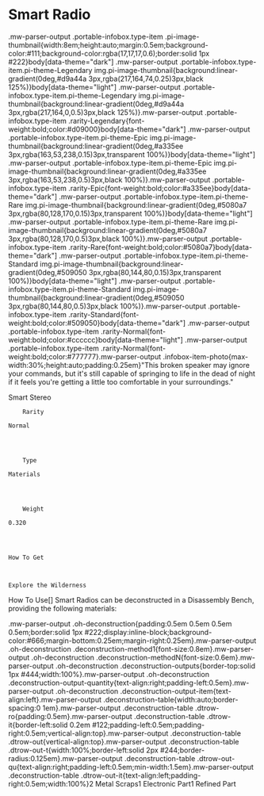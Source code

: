 # Smart Radio

.mw-parser-output .portable-infobox.type-item .pi-image-thumbnail{width:8em;height:auto;margin:0.5em;background-color:#111;background-color:rgba(17,17,17,0.6);border:solid 1px #222}body[data-theme="dark"] .mw-parser-output .portable-infobox.type-item.pi-theme-Legendary img.pi-image-thumbnail{background:linear-gradient(0deg,#d9a44a 3px,rgba(217,164,74,0.25)3px,black 125%)}body[data-theme="light"] .mw-parser-output .portable-infobox.type-item.pi-theme-Legendary img.pi-image-thumbnail{background:linear-gradient(0deg,#d9a44a 3px,rgba(217,164,0,0.5)3px,black 125%)}.mw-parser-output .portable-infobox.type-item .rarity-Legendary{font-weight:bold;color:#d09000}body[data-theme="dark"] .mw-parser-output .portable-infobox.type-item.pi-theme-Epic img.pi-image-thumbnail{background:linear-gradient(0deg,#a335ee 3px,rgba(163,53,238,0.15)3px,transparent 100%)}body[data-theme="light"] .mw-parser-output .portable-infobox.type-item.pi-theme-Epic img.pi-image-thumbnail{background:linear-gradient(0deg,#a335ee 3px,rgba(163,53,238,0.5)3px,black 100%)}.mw-parser-output .portable-infobox.type-item .rarity-Epic{font-weight:bold;color:#a335ee}body[data-theme="dark"] .mw-parser-output .portable-infobox.type-item.pi-theme-Rare img.pi-image-thumbnail{background:linear-gradient(0deg,#5080a7 3px,rgba(80,128,170,0.15)3px,transparent 100%)}body[data-theme="light"] .mw-parser-output .portable-infobox.type-item.pi-theme-Rare img.pi-image-thumbnail{background:linear-gradient(0deg,#5080a7 3px,rgba(80,128,170,0.5)3px,black 100%)}.mw-parser-output .portable-infobox.type-item .rarity-Rare{font-weight:bold;color:#5080a7}body[data-theme="dark"] .mw-parser-output .portable-infobox.type-item.pi-theme-Standard img.pi-image-thumbnail{background:linear-gradient(0deg,#509050 3px,rgba(80,144,80,0.15)3px,transparent 100%)}body[data-theme="light"] .mw-parser-output .portable-infobox.type-item.pi-theme-Standard img.pi-image-thumbnail{background:linear-gradient(0deg,#509050 3px,rgba(80,144,80,0.5)3px,black 100%)}.mw-parser-output .portable-infobox.type-item .rarity-Standard{font-weight:bold;color:#509050}body[data-theme="dark"] .mw-parser-output .portable-infobox.type-item .rarity-Normal{font-weight:bold;color:#cccccc}body[data-theme="light"] .mw-parser-output .portable-infobox.type-item .rarity-Normal{font-weight:bold;color:#777777}.mw-parser-output .infobox-item-photo{max-width:30%;height:auto;padding:0.25em}"This broken speaker may ignore your commands, but it's still capable of springing to life in the dead of night if it feels you're getting a little too comfortable in your surroundings."

Smart Stereo


	
		
		
	
	


	

	
		Rarity
	
	Normal



	
		Type
	
	Materials



	
		Weight
	
	0.320




	How To Get


	
	Explore the Wilderness





How To Use[]
Smart Radios can be deconstructed in a Disassembly Bench, providing the following materials:

.mw-parser-output .oh-deconstruction{padding:0.5em 0.5em 0.5em 0.5em;border:solid 1px #222;display:inline-block;background-color:#666;margin-bottom:0.25em;margin-right:0.25em}.mw-parser-output .oh-deconstruction .deconstruction-method1{font-size:0.8em}.mw-parser-output .oh-deconstruction .deconstruction-methodN{font-size:0.6em}.mw-parser-output .oh-deconstruction .deconstruction-outputs{border-top:solid 1px #444;width:100%}.mw-parser-output .oh-deconstruction .deconstruction-output-quantity{text-align:right;padding-left:0.5em}.mw-parser-output .oh-deconstruction .deconstruction-output-item{text-align:left}.mw-parser-output .deconstruction-table{width:auto;border-spacing:0 1em}.mw-parser-output .deconstruction-table .dtrow-ro{padding:0.5em}.mw-parser-output .deconstruction-table .dtrow-it{border-left:solid 0.2em #122;padding-left:0.5em;padding-right:0.5em;vertical-align:top}.mw-parser-output .deconstruction-table .dtrow-out{vertical-align:top}.mw-parser-output .deconstruction-table .dtrow-out-t{width:100%;border-left:solid 2px #244;border-radius:0.125em}.mw-parser-output .deconstruction-table .dtrow-out-qu{text-align:right;padding-left:0.5em;min-width:1.5em}.mw-parser-output .deconstruction-table .dtrow-out-it{text-align:left;padding-right:0.5em;width:100%}2 Metal Scraps1 Electronic Part1 Refined Part

